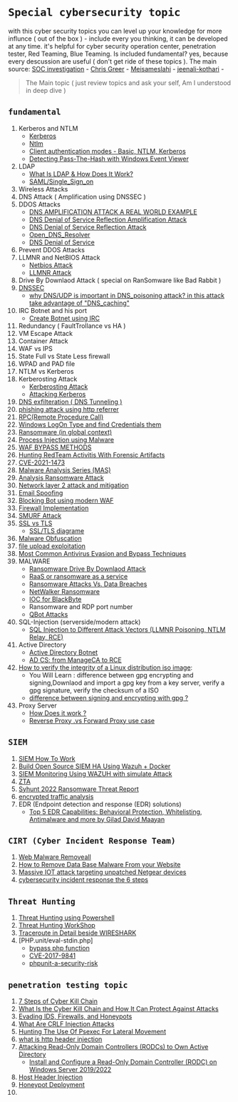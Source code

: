 # `Special cybersecurity topic`
with this cyber security topics you can level up your knowledge for more influnce ( out of the box ) - include every you thinking, it can be developed at any time. it's helpful for cyber security operation center, penetration tester, Red Teaming, Blue Teaming. Is included fundamental? yes, because every descussion are useful ( don't get ride of these topics ). The main source: [SOC investigation](https://www.socinvestigation.com/) - [Chris Greer](linkedin.com/in/cgreer) - [Meisameslahi](linkedin.com/in/meisameslahi) - [jeenali-kothari](https://www.linkedin.com/in/jeenali-kothari/overlay/contact-info/) -
> The Main topic ( just review topics and ask your self, Am I understood in deep dive )

## `fundamental`
1. Kerberos and NTLM
      - [Kerberos](https://cybrot.com/kerberos/)
      - [Ntlm](https://www.crowdstrike.com/cybersecurity-101/ntlm-windows-new-technology-lan-manager/)
      - [Client authentication modes - Basic, NTLM, Kerberos](https://knowledge.broadcom.com/external/article/172071/client-authentication-modes-basic-ntlm.html)
      - [Detecting Pass-The-Hash with Windows Event Viewer](https://www.cyberark.com/resources/threat-research-blog/detecting-pass-the-hash-with-windows-event-viewer)
3. LDAP 
      - [What Is LDAP & How Does It Work?](https://www.okta.com/identity-101/what-is-ldap/)
      - [SAML/Single_Sign_on](https://www.onelogin.com/learn/saml#:~:text=SAML%20is%20an%20acronym%20used,one%20set%20of%20login%20credentials.)
5. Wireless Attacks
6. DNS Attack ( Amplification using DNSSEC ) 
7. DDOS Attacks
      - [DNS AMPLIFICATION ATTACK A REAL WORLD EXAMPLE](https://www.youtube.com/watch?v=Txr5Ur3QhyU)
      - [DNS Denial of Service Reflection Amplification Attack](https://www.youtube.com/watch?v=cMj85UuOEnY)
      - [DNS Denial of Service Reflection Attack](https://www.youtube.com/watch?v=zFDWPZ8-NHw&list=RDCMUCygAPH6oWFdZ_MPGASS4gwQ&start_radio=1&rv=zFDWPZ8-NHw&t=1)
      - [Open_DNS_Resolver](https://www.youtube.com/watch?v=ZO7LKYk33JU)
      - [DNS Denial of Service](https://www.youtube.com/watch?v=rHUOmOeVlMc)
8. Prevent DDOS Attacks
9. LLMNR and NetBIOS Attack
      - [Netbios Attack](https://www.crowe.com/cybersecurity-watch/netbios-llmnr-giving-away-credentials)
      - [LLMNR Attack](https://www.cynet.com/attack-techniques-hands-on/llmnr-nbt-ns-poisoning-and-credential-access-using-responder/)
10. Drive By Downlaod Attack ( special on RanSomware like Bad Rabbit ) 
11. [DNSSEC](https://www.socinvestigation.com/dnssec-domain-name-system-security-extensions-explained/)
      - [why DNS/UDP is important in DNS_poisoning attack? in this attack take advantage of "DNS_caching"](https://www.keyfactor.com/blog/what-is-dns-poisoning-and-dns-spoofing/)
12. IRC Botnet and his port
      - [Create Botnet using IRC](https://www.usenix.org/techsessionssummary/botnetsorg)
14. Redundancy ( FaultTrollance vs HA ) 
15. VM Escape Attack
16. Container Attack
17. WAF vs IPS
18. State Full vs State Less firewall
19. WPAD and PAD file 
20. NTLM vs Kerberos
21. Kerberosting Attack
      - [Kerberosting Attack](https://www.linkedin.com/posts/hackingarticles_kerberoasting-ugcPost-6896763440258514944-AEkx)
      - [Attacking Kerberos](https://www.linkedin.com/posts/jeenali-kothari_attacking-kerberos-kiscking-the-guard-of-ugcPost-6897480969700425730-szus)
22. [DNS exfilteration ( DNS Tunneling )](https://www.giac.org/paper/gcia/1116/detecting-dns-tunneling/108367)
23. [phishing attack using http referrer](http://mixedbit.org/referer.html)
24. [RPC(Remote Procedure Call)](https://www.stigviewer.com/stig/windows_10/2017-12-01/finding/V-63737)
25. [Windows LogOn Type and find Credentials them](https://www.alteredsecurity.com/post/fantastic-windows-logon-types-and-where-to-find-credentials-in-them#viewer-733hk)
26. [Ransomware (in global context)](https://www.linkedin.com/posts/sakshi-gurao_ransomware-in-global-contextpdf-ugcPost-6896057484541349888-D6kN)
27. [Process Injection using Malware](https://www.socinvestigation.com/process-injection-techniques-used-by-malware-detection-analysis/)
28. [WAF BYPASS METHODS](https://www.linkedin.com/posts/hackingarticles_wafbypassmethods-ugcPost-6896047965748772864-l9rL)
29. [Hunting RedTeam Activitis With Forensic Artifacts](https://www.linkedin.com/posts/meisameslahi_forensic-artifacts-to-hunt-red-team-activities-ugcPost-6892367603155763200-ux2E)
30. [CVE-2021-1473](https://www.linkedin.com/posts/markesbernard_added-exploit-for-cve-2021-1472cve-2021-activity-6895622910870900736-smJA)
31. [Malware Analysis Series (MAS)](https://exploitreversing.com/2022/02/03/malware-analysis-series-mas-article-2/)
32. [Analysis Ransomware Attack](https://www.linkedin.com/posts/ebasl_%DA%AF%D8%B2%D8%A7%D8%B1%D8%B4-%D8%AE%D9%88%D8%A8%DB%8C-%D8%AF%D8%B1-%D9%85%D9%88%D8%B1%D8%AF-%D8%A8%D8%A7%D8%AC-%D8%A7%D9%81%D8%B2%D8%A7%D8%B1%D9%87%D8%A7-ugcPost-6894503417494978560-tvuT)
33. [Network layer 2 attack and mitigation](https://www.linkedin.com/posts/jeenali-kothari_network-layer-2-attacks-mitigationpdf-ugcPost-6893497896780603392-F9q_)
34. [Email Spoofing](https://dmarc.org/overview/)
35. [Blocking Bot using modern WAF](https://www.indusface.com/blog/blocking-bots-why-we-need-advanced-waf/)
36. [Firewall Implementation](https://www.linkedin.com/posts/shreya-madan_fortigate-ugcPost-6894219718333386752-YyJK)
37. [SMURF Attack](https://www.cloudflare.com/learning/ddos/smurf-ddos-attack/)
38. [SSL vs TLS](https://gbhackers.com/suprising-differences-tls-ssl-protocol/)
     - [SSL/TLS diagrame](https://www.linkedin.com/posts/the-cyber-security-hub_activity-6896560848236875776-MIXs)
39. [Malware Obfuscation](https://www.socinvestigation.com/most-common-malware-obfuscation-techniques/)
40. [file upload exploitation]()
41. [Most Common Antivirus Evasion and Bypass Techniques](https://www.linkedin.com/posts/soc-investigation_most-common-antivirus-evasion-and-bypass-activity-6896320936363077632-t_15)
42. MALWARE
      - [Ransomware Drive By Downlaod Attack](https://www.kaspersky.com/resource-center/definitions/drive-by-download)
      - [RaaS or ransomware as a service](https://www.upguard.com/blog/what-is-ransomware-as-a-service)
      - [Ransomware Attacks Vs. Data Breaches](https://www.upguard.com/blog/ransomware-attacks-vs-data-breaches)
      - [NetWalker Ransomware](https://www.upguard.com/blog/what-is-netwalker-ransomware)
      - [IOC for BlackByte](https://cybersecuritynews.com/blackbyte-ransomware-breached-us-critical-infrastructure/)
      - Ransomware and RDP port number
      - [QBot Attacks](https://socprime.com/blog/qbot-malware-detection-old-dog-new-tricks/)
43. SQL-Injection (serverside/modern attack)
      - [SQL Injection to Different Attack Vectors (LLMNR Poisoning, NTLM Relay, RCE)](https://bariskoparmal.com/2022/02/09/sql-injection-to-different-attack-vectors/)
44. Active Directory
      - [Active Directory Botnet](https://www.linkedin.com/posts/geet-madan_the-active-directory-botnetpdf-ugcPost-6897480384003870720-c_fQ)  
      - [AD CS: from ManageCA to RCE](https://www.blackarrow.net/ad-cs-from-manageca-to-rce/)   
45. [How to verify the integrity of a Linux distribution iso image](https://linuxconfig.org/how-to-verify-the-integrity-of-a-linux-distribution-iso-image):
      - You Will Learn : difference between gpg encrypting and signing,Downlaod and import a gpg key from a key server, verify a gpg signature, verify the checksum of a ISO
      - [difference between signing and encrypting with gpg ? ](https://linuxconfig.org/how-to-verify-the-integrity-of-a-linux-distribution-iso-image)
46. Proxy Server
      - [How Does it work ?](https://www.fortinet.com/resources/cyberglossary/proxy-server)
      - [Reverse Proxy .vs Forward Proxy use case](https://www.jscape.com/blog/bid/87783/forward-proxy-vs-reverse-proxy)
## `SIEM`
1. [SIEM How To Work](https://www.linkedin.com/posts/bahman-akbarnejad-445539165_siem-how-to-work-ugcPost-6905807379943022592-Exk4)
1. [Build Open Source SIEM HA Using Wazuh + Docker](https://www.linkedin.com/posts/hassan-sohrabian-942687192_build-open-source-siem-ha-using-wazuh-docker-activity-6894349267796930561-pjGx)
2. [SIEM Monitoring Using WAZUH with simulate Attack](https://www.linkedin.com/posts/hakin9-magazine_siem-monitoring-using-wazuh-by-francis-jeremiah-activity-6893934991907131392-Sr6l)
3. [ZTA](https://www.linkedin.com/posts/geet-madan_zero-trust-architectures-ztapdf-ugcPost-6896051349365354496-fISL)
4. [Syhunt 2022 Ransomware Threat Report](https://www.syhunt.com/en/?n=Articles.RansomwareThreat2022)
5. [encrypted traffic analysis](https://www.linkedin.com/posts/amn-gostaran-e-roozbeh_%D8%A8%D8%B1%D8%B1%D8%B3%DB%8C-%D8%AA%D8%B1%D8%A7%D9%81%DB%8C%DA%A9-%D8%B1%D9%85%D8%B2-%D8%B4%D8%AF%D9%87-ugcPost-6897291667628531712-l0oN)
6. EDR (Endpoint detection and response (EDR) solutions)
      - [Top 5 EDR Capabilities: Behavioral Protection, Whitelisting, Antimalware and more by Gilad David Maayan](https://hakin9.org/top-5-edr-capabilities-behavioral-protection-whitelisting/)

## `CIRT (Cyber Incident Response Team)`
1. [Web Malware Removeall](https://www.socinvestigation.com/web-malware-removal-how-to-remove-malware-from-my-website/)
2. [How to Remove Data Base Malware From your Website](https://www.socinvestigation.com/how-to-remove-database-malware-from-your-website/)
3. [Massive IOT attack targeting unpatched Netgear devices](https://securitynews.sonicwall.com/xmlpost/massive-iot-attack-targeting-unpatched-netgear-devices/)
4. [cybersecurity incident response the 6 steps](https://www.techrepublic.com/article/cybersecurity-incident-response-the-6-steps-to-success/)

##  `Threat Hunting`
1. [Threat Hunting using Powershell](https://www.socinvestigation.com/threat-hunting-using-powershell-and-fileless-malware-attacks/)
2. [Threat Hunting WorkShop](https://www.linkedin.com/posts/t4h4_cyber-threat-hunting-workshop-itu-ugcPost-6897169527495606272-MppP)
3. [Traceroute in Detail beside WIRESHARK](https://youtu.be/Gj_UOxy8cFc)
4. [PHP.unit/eval-stdin.php]
      - [bypass php function](https://kailashbohara.com.np/blog/2022/02/04/bypassing-PHP-functions-to-read-system-file/)
      - [CVE-2017-9841](https://blog.ovhcloud.com/cve-2017-9841-what-is-it-and-how-do-we-protect-our-customers/)
      - [phpunit-a-security-risk](https://thephp.cc/articles/phpunit-a-security-risk)
## `penetration testing topic`
1. [7 Steps of Cyber Kill Chain](https://www.logsign.com/blog/7-steps-of-cyber-kill-chain/)
2. [What Is the Cyber Kill Chain and How It Can Protect Against Attacks](https://www.computer.org/publications/tech-news/trends/what-is-the-cyber-kill-chain-and-how-it-can-protect-against-attacks)
3. [Evading IDS, Firewalls, and Honeypots](https://www.linkedin.com/learning/ethical-hacking-evading-ids-firewalls-and-honeypots/finding-weaknesses-in-the-perimeter?autoplay=true&courseClaim=AQGO8ON17NQobwAAAX9a1Kq3ERviLNtUgfqTlAeXe9vkSxr0XnMdw_9p5otXR-EVYfk1stQIYzhnWUHJxdJR7KfX_IfqGe-yXM3VKevKKMSVFyanbaR2jeyg9MC2BbWc6E3-nJaAzvnYH2EbD84AwJbhyEwtwuLc16foZrwmh5XJWSqgsANvuSnz2OzABP2XqHoMA5sCM1q7z8_GymW4URL1RjqAG4J01Dreuo7YeU_KCCyoOrQvc9Cwa-3JLaIK21jRT1nlS9YZy2Xt3Hzi3IdtchlDGScVfiEdeQUHF1F0wICPfxDrPH3t9HUdv-xYYqGQbNbs0npBJEe_Fpgx9NOEU4CK_U6BpvhNt9Zv7SVR5bNKapd85CbxD8kLUHUIztsCB7IwPVo9-5acBNEpfGYTM9AJ5ylV4TuYabl9XHs1mFTBOMYyZ1prdDEfj-0__SZ3RQJaglGMW4mnydkRE9wtA8s3DqBouaekI9XVs_AmFzu2TiZngJhRyvA8P4GlhU7PFP_h-n40ZBqEe0nWy3WfvhOBMoQHmMxw65U8AcPFjW4vPfz9PDKnk_9jXzglGk6S1_MbYY9yJ-KjaKMoHXcjNoNb4G0iU2e0j52Im95CEXvSxhHgH2pCLDbrXzWKtD0iQo6WjzfDsU2hy0Pyd4JqhmThfUrQeDdg5kq6SdVYVRBWINuJUa8BQBr3Ezru0Fov)
4. [What Are CRLF Injection Attacks](https://www.acunetix.com/websitesecurity/crlf-injection/)
5. [Hunting The Use Of Psexec For Lateral Movement](https://www.linkedin.com/posts/ali-atashgar-99aba41b9_hunting-the-use-of-psexec-for-lateral-movement-ugcPost-6905563891904892928-SMKR)
6. [what is http header injection](https://www.acunetix.com/blog/web-security-zone/http-header-injection/)
7. [Attacking Read-Only Domain Controllers (RODCs) to Own Active Directory](https://adsecurity.org/?p=3592)
      - [Install and Configure a Read-Only Domain Controller (RODC) on Windows Server 2019/2022](http://woshub.com/deploying-read-domain-controller-windows-server-2016/)
8. [Host Header Injection](https://medium.com/@rupachandransangothi22/host-header-injection-leads-to-pre-account-takeover-worth-100-1bd8f2d51876)
9. [Honeypot Deployment](https://medium.com/@rupachandransangothi22/host-header-injection-leads-to-pre-account-takeover-worth-100-1bd8f2d51876)
10. []()


